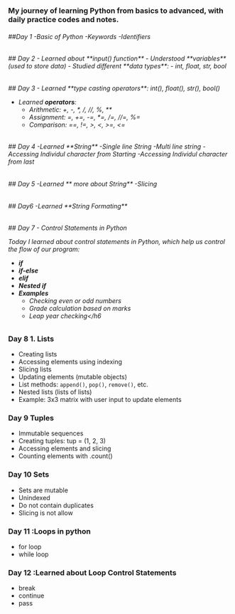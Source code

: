 
<h3>My journey of learning Python from basics to advanced, with daily practice codes and notes.</h3>
<h6>##Day 1
  -Basic of Python
  -Keywords
  -Identifiers</h6>


<h6>## Day 2
- Learned about **input() function**  
- Understood **variables** (used to store data)  
- Studied different **data types**:
  - int, float, str, bool</h6>

<h6>## Day 3
  - Learned **type casting operators**: int(), float(), str(), bool()  
  
  - Learned **operators**:
    - Arithmetic: +, -, *, /, //, %, **  
    - Assignment: =, +=, -=, *=, /=, //=, %=  
    - Comparison: ==, !=, >, <, >=, <=  </h6>


<h6> 
## Day 4
-Learned **String**
-Single line String
-Multi line string
-Accessing Individul character from Starting
-Accessing Individul character from last
</h6>

<h6> 
## Day 5
-Learned ** more about String**
-Slicing
</h6>


<h6> 
## Day6
-Learned **String Formating**
</h6>
<h6>
## Day 7 - Control Statements in Python

Today I learned about control statements in Python, which help us control the flow of our program:

- **if**
- **if-else**
- **elif**
- **Nested if**
- **Examples**
  - Checking even or odd numbers
  - Grade calculation based on marks
  - Leap year checking</h6
  >
 
### Day 8  1. Lists
- Creating lists
- Accessing elements using indexing
- Slicing lists
- Updating elements (mutable objects)
- List methods: `append()`, `pop()`, `remove()`, etc.
- Nested lists (lists of lists)
- Example: 3x3 matrix with user input to update elements

### Day 9 Tuples
- Immutable sequences
- Creating tuples: tup = (1, 2, 3)
- Accessing elements and slicing
- Counting elements with .count()

### Day 10 Sets
- Sets are mutable
- Unindexed
- Do not contain duplicates
- Slicing is not allow

### Day 11  :Loops in python
- for loop
- while loop
### Day 12  :Learned about Loop Control Statements
- break
- continue
- pass


  